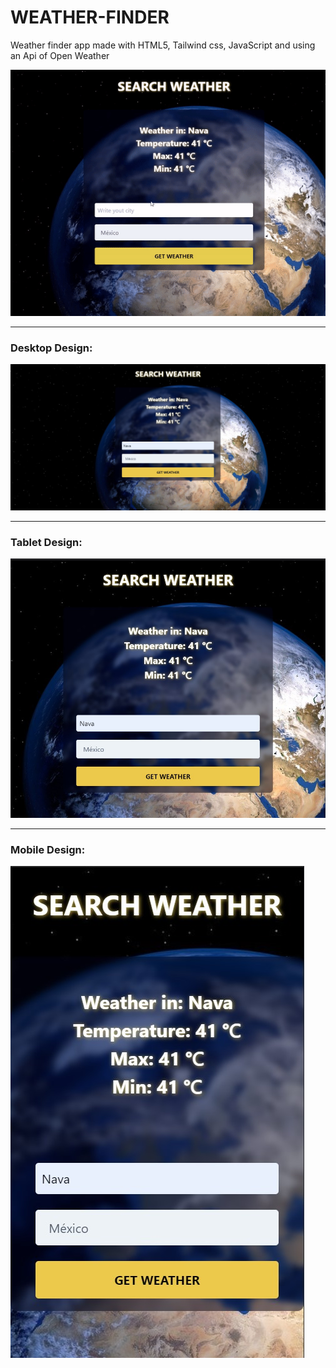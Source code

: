 # WEATHER-FINDER
Weather finder app made with HTML5, Tailwind css, JavaScript and using an Api of Open Weather

<img src='project-finished/ezgif.com-gif-maker (1).gif' alt='gif project' >

<hr>

<h3>Desktop Design:</h3>

<img src='project-finished/desktop.jpg' alt='img project' >

<hr>

<h3>Tablet Design:</h3>

<img src='project-finished/tablet.jpg' alt='img project' >

<hr>

<h3>Mobile Design:</h3>

<img src='project-finished/mobile.jpg' alt='img project' >


